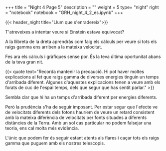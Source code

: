 +++
title = "Night 4 Page 5"
description = ""
weight = 5
type= "night"
right = "notebook"
notebook = "GRH_night_4_2_es.ipynb"
+++

{{< header_night title="Llum que s'enradereix">}}

T'atreveixes a intentar veure si Einstein estava equivocat?

A la llibreta de la dreta aprendràs com faig els càlculs per veure si tots els raigs gamma ens arriben a la mateixa velocitat.

Fes ara els càlculs i gràfiques sense por. És la teva última oportunitat abans de la teva gran nit.

{{< quote
    text="Recorda mantenir la precaució. Hi pot haver moltes explicacions al fet que raigs gamma de diverses energies tinguin un temps d'arribada diferent. Algunes d'aquestes explicacions tenen a veure amb els forats de cuc de l'espai temps, dels que segur que has sentit parlar." >}}

Sembla clar que hi ha un temps d'arribada diferent per energies diferents.

Però la prudència s'ha de seguir imposant. Per estar segur que l'efecte ve de velocitats diferents dels fotons hauríem de veure un retard consistent amb la mateixa diferència de velocitats per fonts situades a diferents distàncies de la Terra. Amb un sol cas particular no podem falsejar una teoria, ens cal molta més evidència.

L'únic que podem fer és seguir estant atents als flares i caçar tots els raigs gamma que puguem amb els nostres telescopis.

